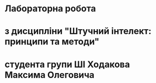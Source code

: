 # Лабораторна робота
# з дисципліни "Штучний інтелект: принципи та методи"
# студента групи ШІ Ходакова Максима Олеговича
